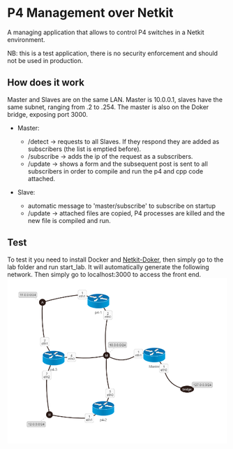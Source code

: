 # P4 Management over Netkit
A managing application that allows to control P4 switches in a Netkit environment. 

NB: this is a test application, there is no security enforcement and should not be used in production. 

## How does it work
Master and Slaves are on the same LAN. Master is 10.0.0.1, slaves have the same subnet, ranging from .2 to .254. 
The master is also on the Doker bridge, exposing port 3000.

- Master:
  - /detect -> requests to all Slaves. If they respond they are added as subscribers (the list is emptied before). 
  - /subscribe -> adds the ip of the request as a subscribers.
  - /update -> shows a form and the subsequent post is sent to all subscribers in order to compile and run the p4 and cpp code attached.
  
- Slave:
  - automatic message to 'master/subscribe' to subscribe on startup
  - /update -> attached files are copied, P4 processes are killed and the new file is compiled and run.
  
  
## Test
To test it you need to install Docker and [Netkit-Doker](https://github.com/Kidel/Netkit-Python-Docker-core), then simply go to the lab folder and run start_lab. It will automatically generate the following network. Then simply go to localhost:3000 to access the front end. 
![test network](lab/network_graph.png)
